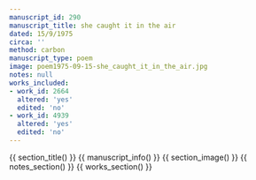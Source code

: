 ```yaml
---
manuscript_id: 290
manuscript_title: she caught it in the air
dated: 15/9/1975
circa: ''
method: carbon
manuscript_type: poem
image: poem1975-09-15-she_caught_it_in_the_air.jpg
notes: null
works_included:
- work_id: 2664
  altered: 'yes'
  edited: 'no'
- work_id: 4939
  altered: 'yes'
  edited: 'no'
---
```


{{ section_title() }}
{{ manuscript_info() }}
{{ section_image() }}
{{ notes_section() }}
{{ works_section() }}
